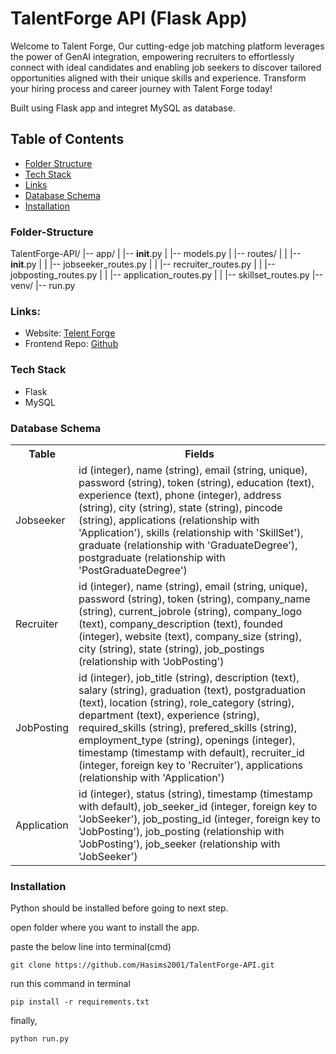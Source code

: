 # TalentForge API (Flask App)

Welcome to Talent Forge, Our cutting-edge job matching platform leverages the power of GenAI integration, empowering recruiters to effortlessly connect with ideal candidates and enabling job seekers to discover tailored opportunities aligned with their unique skills and experience. Transform your hiring process and career journey with Talent Forge today!

Built using Flask app and integret MySQL as database.

## Table of Contents

- [Folder Structure](#Folder-Structure)
- [Tech Stack](#Tech-Stack)
- [Links](#Links)
- [Database Schema](#Database-Schema)
- [Installation](#installation)

### Folder-Structure

TalentForge-API/
|-- app/
| |-- **init**.py
| |-- models.py
| |-- routes/
| | |-- **init**.py
| | |-- jobseeker_routes.py
| | |-- recruiter_routes.py
| | |-- jobposting_routes.py
| | |-- application_routes.py
| | |-- skillset_routes.py
|-- venv/
|-- run.py

### Links:

- Website: [Telent Forge](https://talent-forge-one.vercel.app/)
- Frontend Repo: [Github](https://github.com/Hasims2001/TalentForge)

### Tech Stack

- Flask
- MySQL

### Database Schema

<table>
<tr>
<th>Table</th>
<th>Fields</th>
</tr>
<tr>
<td>Jobseeker</td>
 <td>
    id (integer),
      name (string),
      email (string, unique),
      password (string),
      token (string),
      education (text),
      experience (text),
      phone (integer),
      address (string),
      city (string),
      state (string),
      pincode (string),
      applications (relationship with 'Application'),
      skills (relationship with 'SkillSet'),
      graduate (relationship with 'GraduateDegree'),
      postgraduate (relationship with 'PostGraduateDegree')
    </td>
</tr>
 <tr>
    <td>Recruiter</td>
    <td>
      id (integer),
      name (string),
      email (string, unique),
      password (string),
      token (string),
      company_name (string),
      current_jobrole (string),
      company_logo (text),
      company_description (text),
      founded (integer),
      website (text),
      company_size (string),
      city (string),
      state (string),
      job_postings (relationship with 'JobPosting')
    </td>
  </tr>
 <tr>
    <td>JobPosting</td>
    <td>
      id (integer),
      job_title (string),
      description (text),
      salary (string),
      graduation (text),
      postgraduation (text),
      location (string),
      role_category (string),
      department (text),
      experience (string),
      required_skills (string),
      prefered_skills (string),
      employment_type (string),
      openings (integer),
      timestamp (timestamp with default),
      recruiter_id (integer, foreign key to 'Recruiter'),
      applications (relationship with 'Application')
    </td>
  </tr>
 <tr>
    <td>Application</td>
    <td>
      id (integer),
      status (string),
      timestamp (timestamp with default),
      job_seeker_id (integer, foreign key to 'JobSeeker'),
      job_posting_id (integer, foreign key to 'JobPosting'),
      job_posting (relationship with 'JobPosting'),
      job_seeker (relationship with 'JobSeeker')
    </td>
  </tr>
</table>

### Installation

Python should be installed before going to next step.

open folder where you want to install the app.

paste the below line into terminal(cmd)

```
git clone https://github.com/Hasims2001/TalentForge-API.git
```

run this command in terminal

```
pip install -r requirements.txt
```

finally,

```
python run.py
```
